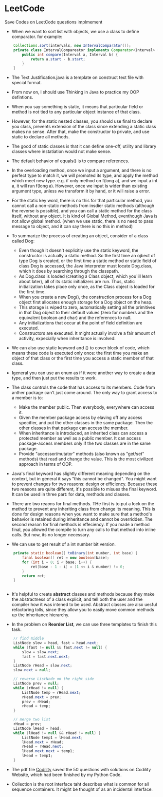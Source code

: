 # LeetCode
Save Codes on LeetCode questions implmement

+ When we want to sort list with objects, we use a class to define comparator.
for example:
```java
	Collections.sort(intervals, new IntervalComparator());
	private class IntervalCompareator implements Comparator<Interval> {
		public int compare(Interval a, Interval b) {
		    return a.start - b.start;
	    }
	}
```

+ The Text Justification.java is a template on construct text file with special format.

+ From now on, I should use Thinking in Java to practice my OOP defintions.

+ When you say something is static, it means that particular field or method is not tied to any particular object instance of that class.

+ However, for the static nested classes, you should use final to declare you class, prevents extension of the class since extending a static class makes no sense. After that, make the constructor to private, and use static to declare all methods.

+ The good of static classes is that it can define one-off, utility and library classes where instatiation would not make sense.

+ The default behavior of equals() is to compare references.

+ In the overloading method, once we input a argument, and there is no perfect type to match it, we will promoted its type, and apply the method which meet new type. e.g. if only method on f(long a), and we input a int a, it will run f(long a). However, once we input is wider than existing argument type, unless we transform it by hand, or it will raise a error.

+ For the static key word, there is no this for that particular method, you cannot call a non-static methods from insdier static methods (although the reverse is possible), and you can call a static method for the class itself, without any object. It is kind of Global Method, eventhough Java is not allow global method. (when we use static, there is no need to pass message to object, and it can say there is no this in method)

+ To summarize the process of creating an object, consider of a class called Dog:
	* Even though it doesn't explicitly use the static keyword, the constructor is actually a static method. So the first time an ojbect of type Dog is created, or the first time a static method or static field of class Dog is accessed, the Java interpreter must locate Dog.class, which it does by searching through the classpath.
	* As Dog.class is loaded (creating a Class object, which you'ill learn about later), all of its static initializers are run. Thus, static initialization takes place only once, as the Class object is loaded for the first time.
	* When you create a new Dog(), the construction process for a Dog object first allocates enough storage for a Dog object on the heap.
	* This storage is wiped to zero, automatically setting all the primitives in that Dog object to their default values (zero for numbers and the equivalent boolean and char) and the references to null.
	* Any initializations that occur at the point of field definition are executed.
	* Constructors are executed. It might actually involve a fair amount of activity, expecially when inheritance is involved.

+ We can also use static keyword and {} to cover block of code, which means these code is executed only once: the first time you make an object of that class or the first time you access a static member of that class.

+ Igeneral you can use an enum as if it were another way to create a data type, and then just put the results to work. 

+ The class controls the code that has access to its members. Code from anther package can't just come around. The only way to grant access to a member is to:
	* Make the member public. Then everybody, everywhere can access it.
	* Given the member package access by elaving off any access specifier, and put the other classes in the same package. Then the other classes in that package can access the member.
	* When inheritance is introduced, an inherited class can access a protected member as well as a public member. It can access package-access members only if the two classes are in the same package.
	* Provide "accessor/mutator" methods (also known as "get/set" methods) that read and change the value. This is the most civilized approach in terms of OOP.

+ Java's final keyword has slightly different meaning depending on the context, but in general it says "this cannot be changed". You might want to prevent changes for two reasons: design or efficiency. Because these two reasons are quite different, it's possible to misues the final keyword. It can be used in three part: for data, methods and classes.

+ There are two reaons for final methods. THe first is to put a lock on the method to prevent any inheriting class from change its meaning. This is done for design reasons when you want to make sure that a method's behavior is retained during inheritance and cannot be overridden. The second reason for final methods is effeciency. If you made a method final, you allowed the compile to turn any calls to that method into inline calls. But now, its no longer necessary.

+ We can use to get result of a int number bit version.
```java
	private static boolean[] toBinary(int number, int base) {
		final boolean[] ret = new boolean[base];
		for (int i = 0; i < base; i++) {
		    ret[base - 1 - i] = (1 << i & number) != 0;
		}
		return ret;
	}
		
```

+ It's helpful to create **abstract** classes and methods because they make the abstractness of a class explicit, and tell both the user and the compiler how it was intened to be used. Abstract classes are also uesful refactoring tolls, since they allow you to easily move common methods up the inheritance hierarchy.


+ In the problem on **Reorder List**, we can use three templates to finish this task.
```java
	// find middle
	ListNode slow = head, fast = head.next;
	while (fast != null && fast.next != null) {
		slow = slow.next;
		fast = fast.next.next;
	}
	ListNode rHead = slow.next;
 	slow.next = null;

	// reverse ListNode on the right side
	ListNode prev = null;
	while (rHead != null) {
    	ListNode temp = rHead.next;
    	rHead.next = prev;
    	prev = rHead;
    	rHead = temp;
    }

    // merge two list
    rHead = prev;
    ListNode lHead = head;
    while (lHead != null && rHead != null) {
        ListNode temp1 = lHead.next;
        lHead.next = rHead;
        rHead = rHead.next;
        lHead.next.next = temp1;
        lHead = temp1;
    }
```
+ The pdf file [Codility][1] saved the 50 questions with solutions on Codility Website, which had been finished by my Python Code.

+ Collection is the root interface taht describes what is common for all sequence containers. It might be thought of as an incidental interface.

[1]: https://github.com/supermarkion/LeetCode/blob/master/Codilitiy.pdf